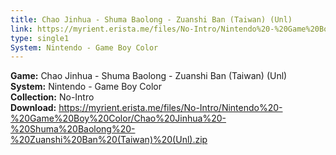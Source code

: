 ```yaml
---
title: Chao Jinhua - Shuma Baolong - Zuanshi Ban (Taiwan) (Unl)
link: https://myrient.erista.me/files/No-Intro/Nintendo%20-%20Game%20Boy%20Color/Chao%20Jinhua%20-%20Shuma%20Baolong%20-%20Zuanshi%20Ban%20(Taiwan)%20(Unl).zip
type: single1
System: Nintendo - Game Boy Color
---
```

<b>Game:</b> Chao Jinhua - Shuma Baolong - Zuanshi Ban (Taiwan) (Unl)<br>
<b>System:</b> Nintendo - Game Boy Color<br>
<b>Collection:</b> No-Intro<br>
<b>Download:</b> https://myrient.erista.me/files/No-Intro/Nintendo%20-%20Game%20Boy%20Color/Chao%20Jinhua%20-%20Shuma%20Baolong%20-%20Zuanshi%20Ban%20(Taiwan)%20(Unl).zip